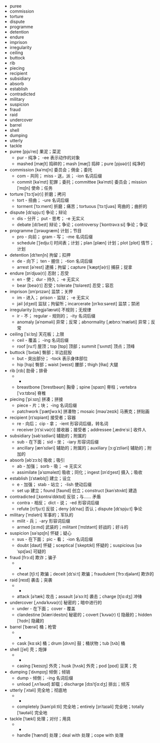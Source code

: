 
- puree
- commission
- torture
- dispute
- programme
- detention
- endure
- imprison
- irregularity
- ceiling
- buttock
- rib
- piecing
- recipient
- subsidiary
- absorb
- establish
- contradicted
- military
- suspicion
- fraud
- raid
- undercover
- barrel
- shell
- dumping
- utterly
- tackle
- puree [pjʊˈreɪ] 果泥；菜泥
    - pur - 纯净； -ee 表示动作的对象
    - mashed [mæʃt] 捣碎的；mash [mæʃ] 捣碎；pure [pjʊə(r)] 纯净的
- commission [kəˈmɪʃn] 委员会；佣金；委托
    - com - 共同； miss - 送，派； -ion 名词后缀
    - commit [kəˈmɪt] 犯罪；委托；committee [kəˈmɪti] 委员会；mission [ˈmɪʃn] 使命；任务
- torture [ˈtɔːtʃə(r)] 折磨；拷问
    - tort - 扭曲； -ure 名词后缀
    - torment [ˈtɔːment] 折磨；痛苦；tortuous [ˈtɔːtʃuəs] 弯曲的；曲折的
- dispute [dɪˈspjuːt] 争论；辩论
    - dis - 分开； put - 思考； -e 无实义
    - debate [dɪˈbeɪt] 辩论；争论；controversy [ˈkɒntrəvɜːsi] 争论；争议
- programme [ˈprəʊɡræm] 计划；节目
    - pro - 向前； gram - 写； -me 名词后缀
    - schedule [ˈʃedjuːl] 时间表；计划；plan [plæn] 计划；plot [plɒt] 情节；计划
- detention [dɪˈtenʃn] 拘留；扣押
    - de - 向下； ten - 握住； -tion 名词后缀
    - arrest [əˈrest] 逮捕；拘留；capture [ˈkæptʃə(r)] 捕获；捉拿
- endure [ɪnˈdjʊə(r)] 忍耐；忍受
    - en - 使； dur - 持久； -e 无实义
    - bear [beə(r)] 忍受；tolerate [ˈtɒləreɪt] 忍受；容忍
- imprison [ɪmˈprɪzən] 监禁；关押
    - im - 进入； prison - 监狱； -e 无实义
    - jail [dʒeɪl] 监狱；拘留所；incarcerate [ɪnˈkɑːsəreɪt] 监禁；禁闭
- irregularity [ɪˌreɡjəˈlærəti] 不规则；无规律
    - ir - 不； regular - 规则的； -ity 名词后缀
    - anomaly [əˈnɒməli] 异常；反常；abnormality [ˌæbnɔːˈmæləti] 异常；反常
- ceiling [ˈsiːlɪŋ] 天花板；上限
    - ceil - 覆盖； -ing 名词后缀
    - roof [ruːf] 屋顶；top [tɒp] 顶部；summit [ˈsʌmɪt] 顶点；顶峰
- buttock [ˈbʌtək] 臀部；半边屁股
    - but - 突出部分； -tock 表示身体部位
    - hip [hɪp] 臀部；waist [weɪst] 腰部；thigh [θaɪ] 大腿
- rib [rɪb] 肋骨；排骨
    - -
    - breastbone [ˈbrestbəʊn] 胸骨；spine [spaɪn] 脊柱；vertebra [ˈvɜːtɪbrə] 脊椎
- piecing [ˈpiːsɪŋ] 拼凑；拼接
    - piece - 片；块； -ing 名词后缀
    - patchwork [ˈpætʃwɜːk] 拼凑物；mosaic [məʊˈzeɪɪk] 马赛克；拼贴画
- recipient [rɪˈsɪpiənt] 接受者；容器
    - re - 向后； cip - 拿； -ient 形容词后缀，转名词
    - receiver [rɪˈsiːvə(r)] 接收器；接受者；addressee [ˌædreˈsiː] 收件人
- subsidiary [səbˈsɪdiəri] 辅助的；附属的
    - sub - 在下面； sid - 坐； -iary 形容词后缀
    - ancillary [ænˈsɪləri] 辅助的；附属的；auxiliary [ɔːɡˈzɪliəri] 辅助的；附加的
- absorb [əbˈzɔːb] 吸收；吸引
    - ab - 加强； sorb - 吸； -e 无实义
    - assimilate [əˈsɪməleɪt] 吸收；同化；ingest [ɪnˈdʒest] 摄入；吸收
- establish [ɪˈstæblɪʃ] 建立；设立
    - e - 加强； stab - 站立； -lish 使动后缀
    - set up 建立；found [faʊnd] 创立；construct [kənˈstrʌkt] 建造
- contradicted [ˌkɒntrəˈdɪktɪd] 反驳；与…… 矛盾
    - contra - 相反； dict - 说； -ed 形容词后缀
    - refute [rɪˈfjuːt] 反驳；deny [dɪˈnaɪ] 否认；dispute [dɪˈspjuːt] 争论
- military [ˈmɪlətri] 军事的；军队的
    - milit - 兵； -ary 形容词后缀
    - armed [ɑːmd] 武装的；militant [ˈmɪlɪtənt] 好战的；好斗的
- suspicion [səˈspɪʃn] 怀疑；疑心
    - sus - 在下面； pic - 看； -ion 名词后缀
    - doubt [daʊt] 怀疑；sceptical [ˈskeptɪkl] 怀疑的；suspicious [səˈspɪʃəs] 可疑的
- fraud [frɔːd] 欺诈；骗子
    - -
    - cheat [tʃiːt] 欺骗；deceit [dɪˈsiːt] 欺骗；fraudulent [ˈfrɔːdjələnt] 欺诈的
- raid [reɪd] 袭击；突袭
    - -
    - attack [əˈtæk] 攻击；assault [əˈsɔːlt] 袭击；charge [tʃɑːdʒ] 冲锋
- undercover [ˌʌndəˈkʌvə(r)] 秘密的；暗中进行的
    - under - 在下面； cover - 覆盖
    - clandestine [klænˈdestɪn] 秘密的；covert [ˈkʌvə(r) t] 隐蔽的；hidden [ˈhɪdn] 隐藏的
- barrel [ˈbærəl] 桶；枪管
    - -
    - cask [kɑːsk] 桶；drum [drʌm] 鼓；桶状物；tub [tʌb] 桶
- shell [ʃel] 壳；炮弹
    - -
    - casing [ˈkeɪsɪŋ] 外壳；husk [hʌsk] 外壳；pod [pɒd] 豆荚；壳
- dumping [ˈdʌmpɪŋ] 倾倒；倾销
    - dump - 倾倒； -ing 名词后缀
    - unload [ˌʌnˈləʊd] 卸载；discharge [dɪsˈtʃɑːdʒ] 排出；倾泻
- utterly [ˈʌtəli] 完全地；彻底地
    - -
    - completely [kəmˈpliːtli] 完全地；entirely [ɪnˈtaɪəli] 完全地；totally [ˈtəʊtəli] 完全地
- tackle [ˈtækl] 处理；对付；用具
    - -
    - handle [ˈhændl] 处理；deal with 处理；cope with 处理
